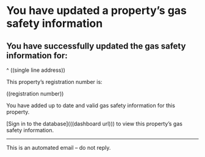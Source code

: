 # You have updated a property’s gas safety information
## You have successfully updated the gas safety information for:
^ ((single line address))

This property’s registration number is:

((registration number))

You have added up to date and valid gas safety information for this property.

[Sign in to the database](((dashboard url))) to view this property’s gas safety information.

---
This is an automated email – do not reply.